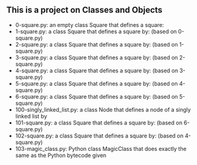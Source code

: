 ## This is a project on Classes and Objects
* 0-square.py: an empty class Square that defines a square:
* 1-square.py: a class Square that defines a square by: (based on 0-square.py)
* 2-square.py: a class Square that defines a square by: (based on 1-square.py)
* 3-square.py: a class Square that defines a square by: (based on 2-square.py)
* 4-square.py: a class Square that defines a square by: (based on 3-square.py)
* 5-square.py: a class Square that defines a square by: (based on 4-square.py)
* 6-square.py: a class Square that defines a square by: (based on 5-square.py)
* 100-singly_linked_list.py: a class Node that defines a node of a singly linked list by
* 101-square.py: a class Square that defines a square by: (based on 6-square.py)
* 102-square.py: a class Square that defines a square by: (based on 4-square.py)
* 103-magic_class.py:  Python class MagicClass that does exactly the same as the Python bytecode given